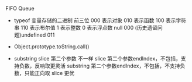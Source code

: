 FIFO Queue

- typeof 
  变量存储的二进制 前三位 000 表示对象 010 表示函数 100 表示字符串 110 表示布尔值 1 表示整数 0 表示浮点数  null 000 (历史遗留问题)undefined 011

- Object.prototype.toString.call()

- substring slice
  第二个参数 不一样 
  slice 第二个参数endIndex，不包括，支持负数，反响取更灵活
  substring 第二个参数endIndex，不包括，不支持负数，只能正向取
  slice 更优 